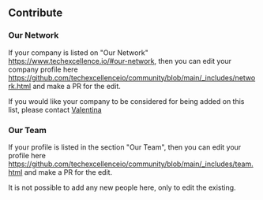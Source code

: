 ## Contribute

### Our Network

If your company is listed on "Our Network" https://www.techexcellence.io/#our-network, then you can edit your company profile here https://github.com/techexcellenceio/community/blob/main/_includes/network.html and make a PR for the edit.

If you would like your company to be considered for being added on this list, please contact [Valentina](https://www.linkedin.com/in/valentinacupac/)

### Our Team

If your profile is listed in the section "Our Team", then you can edit your profile here https://github.com/techexcellenceio/community/blob/main/_includes/team.html and make a PR for the edit.

It is not possible to add any new people here, only to edit the existing.
